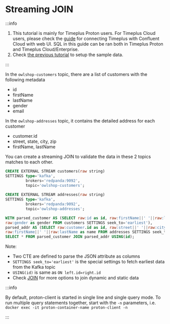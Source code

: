 # Streaming JOIN

:::info

1. This tutorial is mainly for Timeplus Proton users. For Timeplus Cloud users, please check the [guide](/quickstart) for connecting Timeplus with Confluent Cloud with web UI. SQL in this guide can be ran both in Timeplus Proton and Timeplus Cloud/Enterprise.
2. Check [the previous tutorial](/tutorial-sql-kafka) to setup the sample data.

:::

In the `owlshop-customers` topic, there are a list of customers with the following metadata

* id
* firstName
* lastName
* gender
* email

In the `owlshop-addresses` topic, it contains the detailed address for each customer 

* customer.id
* street, state, city, zip
* firstName, lastName

You can create a streaming JOIN to validate the data in these 2 topics matches to each other.

```sql
CREATE EXTERNAL STREAM customers(raw string)
SETTINGS type='kafka', 
         brokers='redpanda:9092',
         topic='owlshop-customers';
         
CREATE EXTERNAL STREAM addresses(raw string)
SETTINGS type='kafka', 
         brokers='redpanda:9092',
         topic='owlshop-addresses';   

WITH parsed_customer AS (SELECT raw:id as id, raw:firstName||' '||raw:lastName as name, 
raw:gender as gender FROM customers SETTINGS seek_to='earliest'),
parsed_addr AS (SELECT raw:customer.id as id, raw:street||' '||raw:city as addr, 
raw:firstName||' '||raw:lastName as name FROM addresses SETTINGS seek_to='earliest')
SELECT * FROM parsed_customer JOIN parsed_addr USING(id);
```

Note:

* Two CTE are defined to parse the JSON attribute as columns
* `SETTINGS seek_to='earliest'` is the special settings to fetch earliest data from the Kafka topic
* `USING(id)` is same as `ON left.id=right.id`
* Check [JOIN](/joins) for more options to join dynamic and static data

:::info

By default, proton-client is started in single line and single query mode. To run multiple query statements together, start with the `-n` parameters, i.e. `docker exec -it proton-container-name proton-client -n`

:::

